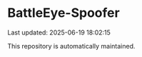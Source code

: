 # BattleEye-Spoofer

Last updated: 2025-06-19 18:02:15

This repository is automatically maintained.
